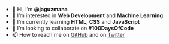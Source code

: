 - 👋 Hi, I’m **@jaguzmana**
- 👀 I’m interested in **Web Development** and **Machine Learning**
- 🌱 I’m currently learning **HTML**, **CSS** and **JavaScript**
- 💞️ I’m looking to collaborate on **#100DaysOfCode**
- 📫 How to reach me on [GitHub](https://github.com/jaguzmana/) and on [Twitter](https://twitter.com/jaguzmana_/)

<!---
jaguzmana/jaguzmana is a ✨ special ✨ repository because its `README.md` (this file) appears on your GitHub profile.
You can click the Preview link to take a look at your changes.
--->
